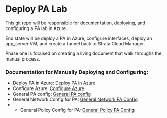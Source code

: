 # Deploy PA Lab

This git repo will be responsible for documentation, deploying, and configuring a PA lab in Azure.

End state will be deploy a PA in Azure, configure interfaces, deploy an app_server VM, and create a tunnel back to Strata Cloud Manager.

Phase one is focused on creating a living document that walk throughs the manual process.


### Documentation for Manually Deploying and Configuring:
* Deploy PA in Azure: [Deploy PA in Azure](document_fw_build/0_azure_deploy/azure_build.md)
* Configure Azure: [Configure Azure](document_fw_build/1_azure_configure/azure_configure.md)
* General PA config: [General PA config](document_fw_build/2_base_configure_pa/configure_pa.md)
* General Network Config for PA: [General Network PA Config](document_fw_build/3_general_network_config_pa/3_general_network_config_pa.md)
* * General Policy Config for PA: [General Policy PA Config](document_fw_build/4_base_policy_pa/4_base_policy_pa.md)
